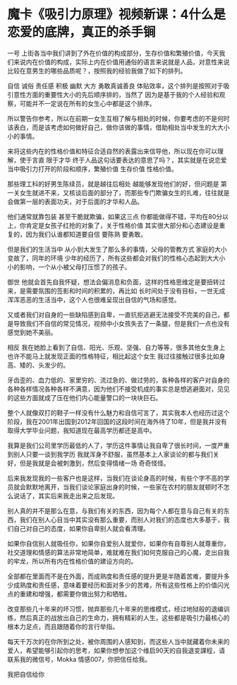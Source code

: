 # 魔卡《吸引力原理》视频新课：4什么是恋爱的底牌，真正的杀手锏

一号 上街各当中我们讲到了外在价值的构成部分，生存价值和繁殖价值，今天我们来说内在价值的构成，实际上内在价值用通俗的语言来说就是人品，对意性来说比较在意男生的哪些品质呢？，按照我的经验我做了如下的排列。

自信 诚俗 责任感 积极 幽默 大方 勇敢真诚善良 体贴效率，这个排列是按照对于吸引意性方面的重要性大小的先后顺序排的，当然了 因为是基于我的个人经验和观察，可能并不一定说在所有的女生心中都是这个排序。

所以警告你参考，所以在前期一女生互相了解与相处的时候，你要考虑的不是何时该表白，而是该考虑如何做好自己，做你该做的事情，借助相处当中发生的大大小小的事情。

来将这些内在的性格价值和特征合适自然的表露出来信导他，所以现在你可以理解，使于言直 限于才华 终于人品这句话要表达的意思了吗？，其实就是在说恋爱当中吸引力打开的阶段和顺序，繁殖价值 生存价值 性格价值。

那些理工科的好男生陈续员，就是越往后相处 越能够发现他们的好，但问题是 第一关女生就进不来，又核谈后面的部分了，而那些专门欺骗女生的扎难，往往就是会做第一层的表面功夫，对于后面的才华和人品。

他们通常就靠包装 甚至干脆就欺骗，如果这三点 你都能做得不错，平均在80分以上，你肯定是女孩子红抢的对象了，关于性格价值 其实很大部分和心态建设是重复的，因为我们认谁都知道要自信 要陈熟 要勇敢。

但是我们的生活当中 从小到大发生了那么多的事情，父母的管教方式 家庭的大小变故了，同年的环境 少年的经历了，所有这些都会对我们的性格心态起到大大小小的影响，一个从小被父母打压惯了的孩子。

御世 他就会首先自我怀疑，想法会偏消息和负面，这样的性格思维定是要扭转过来，是需要氛围的签影和时间的积累的，再比如 长时间处于没有目标，一世无成浑浑恶恶的生活当中，这个人也很难呈现出自信的气场和感觉。

又或者我们对自身的一些缺陷感到自卑，一直抗拒逃避无法接受不完美的自己，都是导致我们不自信的常见情况，视频中小女孩失去了一条腿，但是我们一点也没有感觉到她不美丽。

相反 我在她脸上看到了自信、阳光、乐观、坚强、自力等等，很多其他女生身上也许不能马上就发现正面的性格特征，相比起这个女生 我过往接触过很多比如身高、矮的、头发少的。

牙齿歪的、血力低的、家里穷的、流过急的、做过劳的，各种各样的客户对自身的各种各样情况各种各样不满意，因为他们不接受机成的事实总是想逃避面对，见见的这些方面就成了压在他们内心能量警口的一块块巨石。

整个人就像双打的鞋子一样没有什么魅力和自信可言了，其实我本人也经历过这个阶段，我在2001年出国到2012年回国的这段时间在海外待了10年，但是我并没有取得大学毕业问题，我知道现在最高学历都还是高中。

我算是我们公司里学历最低的人了，学历这件事情让我自卑了很长时间，一度严重到别人只要一谈到我学历 我就浑身不舒服，虽然基本上人家谈论的都与我们关好，但是我就是会被刺激到，然后变得情绪一场 奇奇怪怪。

后来我发现我的一些客户也是这样，当我们在谈论身高的时候，有些个字不高的学员就会默默地离开，当我们谈论家庭出身的时候，一些家在农村的朋友就顿时不怎么说话了，其实后来我走出来之后发现。

别人真的并不是那么在意，与我们有关的东西，因为每个人都在意与自己有关的东西，我们在别人心目当中其实没有那么重要，而别人对我们的态度也大多基于，我们自己对自己的态度，如果你自卑别人就会看清理。

如果你自信别人就吸任你，如果你自爱别人就爱你，如果你有自尊别人就尊重你，社交道理和情感的算法非常地简单，难就难在我们如何克服自己的心魔，走出自我的牢龙，所以所有内在性格价值的建设方向的。

全部都在里面而不是在外面，而成熟度和责任感的提升更是半随着苦难，要提升多少成熟度和责任感，意味着要经历和面对多少的苦难，所有这些性格上的价值闪光点的重建和增强，都需要你做出努力和牺牲。

改变那些几十年来的坏习惯，抛弃那些几十年来的思维模式，经过地狱般的退编训练，然后真正的战放出自己的生命力，拥有精彩的人生，这些都是吸引力最核心的根本力足点，而且跟随着你的言行举指。

每天千万次的在你所到之处，被你周围的人感知到，而这些人当中就藏着你未来的爱人，希望能够引起你的思考，如果你想参加这个维启90天的自我退变課程，请联系我的微信号，Mokka 情感007，你把信任给我。

我把自信给你